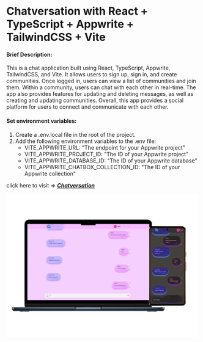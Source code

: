 # Chatversation with React + TypeScript + Appwrite + TailwindCSS + Vite

#### Brief Description:

This is a chat application built using React, TypeScript, Appwrite, TailwindCSS, and Vite. It allows users to sign up, sign in, and create communities. Once logged in, users can view a list of communities and join them. Within a community, users can chat with each other in real-time. The app also provides features for updating and deleting messages, as well as creating and updating communities.
Overall, this app provides a social platform for users to connect and communicate with each other.

#### Set environment variables:

1. Create a .env.local file in the root of the project.
2. Add the following environment variables to the .env file:
   - VITE_APPWRITE_URL: "The endpoint for your Appwrite project"
   - VITE_APPWRITE_PROJECT_ID: "The ID of your Appwrite project"
   - VITE_APPWRITE_DATABASE_ID: "The ID of your Appwrite database"
   - VITE_APPWRITE_CHATBOX_COLLECTION_ID: "The ID of your Appwrite collection"

click here to visit => [_**Chatversation**_](https://chatversation.vercel.app/)

<div align="center">
    <p style="width: 500px;">
        <a href="https://chatversation.vercel.app/" target="_blank" >
            <img alt="chatversation SPA" src ="./public/assets/images/chatver-banner.png" width="500">
        </a>
    </p>
</div>
